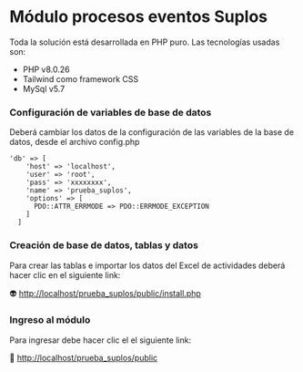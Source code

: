 # Módulo procesos eventos Suplos

Toda la solución está desarrollada en PHP puro. Las tecnologías usadas son:

* PHP v8.0.26
* Tailwind como framework CSS
* MySql v5.7

### Configuración de variables de base de datos

Deberá cambiar los datos de la configuración de las variables de la base de datos, desde el archivo config.php

```
'db' => [
    'host' => 'localhost',
    'user' => 'root',
    'pass' => 'xxxxxxxx',
    'name' => 'prueba_suplos',
    'options' => [
      PDO::ATTR_ERRMODE => PDO::ERRMODE_EXCEPTION
    ]
  ]
```

### Creación de base de datos, tablas y datos

Para crear las tablas e importar los datos del Excel de actividades deberá hacer clic en el siguiente link:

:alien: [http://localhost/prueba_suplos/public/install.php](http://localhost/prueba_suplos/public/install.php)

### Ingreso al módulo

Para ingresar debe hacer clic el el siguiente link:

:rocket: [http://localhost/prueba_suplos/public](http://localhost/prueba_suplos/public)